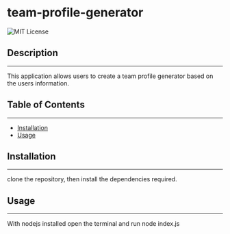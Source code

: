 # team-profile-generator
  
  ![MIT License](https://img.shields.io/static/v1?label=License&message=MIT%20License&color=green)
  
  
  ## Description
  --- 
  This application allows users to create a team profile generator based on the users information.
  
  ## Table of Contents
  ---
  * [Installation](#installation)
  * [Usage](#usage)
  
  ## Installation
  ---
  clone the repository, then install the dependencies required.
  
  ## Usage
  ---
  With nodejs installed open the terminal and run node index.js

